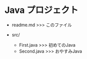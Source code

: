 # Java プロジェクト

- readme.md         >>> このファイル

- src/
    - First.java    >>> 初めてのJava
    - Second.java   >>> おやすみJava